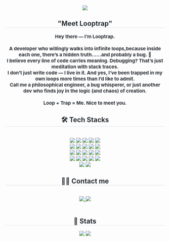 <div align= "center">
    <img src="https://capsule-render.vercel.app/api?type=waving&color=0:55868b,100:273c46&height=180&text=while(true)&animation=fadeIn&fontColor=ffffff&fontSize=60" />
    </div>
    <div align= "center"> 
    <h2 style="border-bottom: 1px solid #d8dee4; color: #282d33;"> "Meet Looptrap" </h2>  
    <div style="font-weight: 700; font-size: 15px; text-align: center; color: #282d33;"> Hey there — I’m Looptrap.</li><br/><br/></li>A developer who willingly walks into infinite loops,</li>because inside each one, there’s a hidden truth…</li>…and probably a bug. 🐛</li><br/></li>I believe every line of code carries meaning. </li>Debugging? That’s just meditation with stack traces.</li><br/></li>I don’t just write code — I live in it.</li> And yes, I’ve been trapped in my own loops more times than I’d like to admit.</li><br/></li>Call me a philosophical engineer, a bug whisperer, </li>or just another dev who finds joy in the logic (and chaos) of creation.</li><br/><br/></li>Loop + Trap = Me. Nice to meet you. </div> 
    </div>
    <div align= "center">
    <h2 style="border-bottom: 1px solid #d8dee4; color: #282d33;"> 🛠️ Tech Stacks </h2> <br> 
    <div style="margin: 0 auto; text-align: center;" align= "center"> <img src="https://img.shields.io/badge/Amazon S3-569A31?style=flat&logo=Amazon S3&logoColor=white">
          <img src="https://img.shields.io/badge/Apache Tomcat-F8DC75?style=flat&logo=Apache Tomcat&logoColor=white">
          <img src="https://img.shields.io/badge/Amazon AWS-232F3E?style=flat&logo=Amazon AWS&logoColor=white">
          <img src="https://img.shields.io/badge/Docker-2496ED?style=flat&logo=Docker&logoColor=white">
          <img src="https://img.shields.io/badge/Figma-F24E1E?style=flat&logo=Figma&logoColor=white">
          <br/><img src="https://img.shields.io/badge/GitHub Pages-222222?style=flat&logo=GitHub Pages&logoColor=white">
          <img src="https://img.shields.io/badge/Git-F05032?style=flat&logo=Git&logoColor=white">
          <img src="https://img.shields.io/badge/Github-181717?style=flat&logo=Github&logoColor=white">
          <img src="https://img.shields.io/badge/Go-00ADD8?style=flat&logo=Go&logoColor=white">
          <img src="https://img.shields.io/badge/Java-007396?style=flat&logo=Java&logoColor=white">
          <br/><img src="https://img.shields.io/badge/Javascript-F7DF1E?style=flat&logo=Javascript&logoColor=white">
          <img src="https://img.shields.io/badge/Jenkins-D24939?style=flat&logo=Jenkins&logoColor=white">
          <img src="https://img.shields.io/badge/Linux-FCC624?style=flat&logo=Linux&logoColor=white">
          <img src="https://img.shields.io/badge/MariaDB-003545?style=flat&logo=MariaDB&logoColor=white">
          <img src="https://img.shields.io/badge/MongoDB-47A248?style=flat&logo=MongoDB&logoColor=white">
          <br/><img src="https://img.shields.io/badge/MySQL-4479A1?style=flat&logo=MySQL&logoColor=white">
          <img src="https://img.shields.io/badge/Oracle-F80000?style=flat&logo=Oracle&logoColor=white">
          <img src="https://img.shields.io/badge/Pug-A86454?style=flat&logo=Pug&logoColor=white">
          <img src="https://img.shields.io/badge/Python-3776AB?style=flat&logo=Python&logoColor=white">
          <img src="https://img.shields.io/badge/React-61DAFB?style=flat&logo=React&logoColor=white">
          <br/><img src="https://img.shields.io/badge/Spring-6DB33F?style=flat&logo=Spring&logoColor=white">
          <img src="https://img.shields.io/badge/Spring Boot-6DB33F?style=flat&logo=Spring Boot&logoColor=white">
          </div>
    </div>
    <div align= "center">
    <h2 style="border-bottom: 1px solid #d8dee4; color: #282d33;"> 🧑‍💻 Contact me </h2> <br> 
    <div align= "center"> <a href=https://velog.io/@looptrap> <img src="https://img.shields.io/badge/Velog-20C997?style=flat&logo=Velog&logoColor=white&link=https://velog.io/@looptrap"> </a>
         <a href=mailto:deogicorgi@gmail.com> <img src="https://img.shields.io/badge/Gmail-EA4335?style=flat&logo=Gmail&logoColor=white&link=mailto:deogicorgi@gmail.com"> </a>
          </div>  <br> 
    <div align= "center">  </div> 
    </div>
    <div align= "center"> 
    <h2 style="border-bottom: 1px solid #d8dee4; color: #282d33;"> 🏅 Stats </h2> <div align= "center"> <img src="https://github-readme-stats.vercel.app/api?username=looptrap&bg_color=180,00000000,&title_color=283c45&text_color=283c45"
         /> <img src="https://github-readme-stats.vercel.app/api/top-langs/?username=looptrap&layout=compact&bg_color=180,00000000,&title_color=283c45&text_color=283c45"
           /> </div> 
    </div>
    
